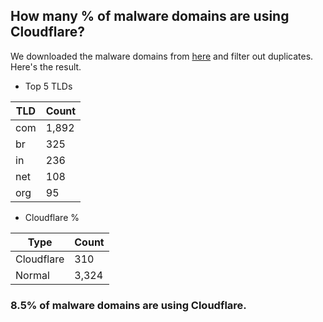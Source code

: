 ## How many % of malware domains are using Cloudflare?


We downloaded the malware domains from [here](https://urlhaus.abuse.ch) and filter out duplicates.
Here's the result.


[//]: # (start replacement)


- Top 5 TLDs

| TLD | Count |
| --- | --- |
| com | 1,892 |
| br | 325 |
| in | 236 |
| net | 108 |
| org | 95 |


- Cloudflare %

| Type | Count |
| --- | --- |
| Cloudflare | 310 |
| Normal | 3,324 |


### 8.5% of malware domains are using Cloudflare.